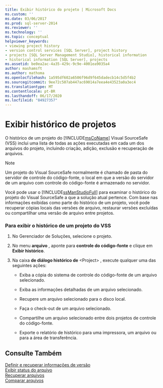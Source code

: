 ```yaml
---
title: Exibir histórico do projeto | Microsoft Docs
ms.custom: ''
ms.date: 03/06/2017
ms.prod: sql-server-2014
ms.reviewer: ''
ms.technology: ''
ms.topic: conceptual
helpviewer_keywords:
- viewing project history
- version control services [SQL Server], project history
- projects [SQL Server Management Studio], historical information
- historical information [SQL Server], projects
ms.assetid: be0ea2ac-4a35-429c-9c9e-4001ea9035a4
author: mashamsft
ms.author: mathoma
ms.openlocfilehash: 1a595df602a6506f96d9f645dadecb14c5d5f4b2
ms.sourcegitcommit: 9ee72c507ab447ac69014a7eea4e43523a0a3ec4
ms.translationtype: MT
ms.contentlocale: pt-BR
ms.lasthandoff: 06/17/2020
ms.locfileid: "84927357"
---
```

# <a name="view-project-history"></a>Exibir histórico de projetos
  O histórico de um projeto do [!INCLUDE[msCoName](../includes/msconame-md.md)] Visual SourceSafe (VSS) inclui uma lista de todas as ações executadas em cada um dos arquivos do projeto, incluindo criação, adição, exclusão e recuperação de arquivos.  
  
> [!NOTE]  
>  Um projeto do Visual SourceSafe normalmente é chamado de pasta do servidor de controle do código-fonte, o local em que a versão do servidor de um arquivo com controle do código-fonte é armazenado no servidor.  
  
 Você pode usar o [!INCLUDE[ssManStudioFull](../includes/ssmanstudiofull-md.md)] para examinar o histórico do projeto do Visual SourceSafe a que a solução atual pertence. Com base nas informações exibidas como parte do histórico de um projeto, você pode recuperar cópias locais das versões de arquivo, restaurar versões excluídas ou compartilhar uma versão de arquivo entre projetos.  
  
### <a name="to-view-the-history-of-a-vss-project"></a>Para exibir o histórico de um projeto do VSS  
  
1.  No Gerenciador de Soluções, selecione o projeto.  
  
2.  No menu **arquivo** , aponte para **controle do código-fonte** e clique em **Exibir histórico**.  
  
3.  Na caixa **de diálogo histórico de** \<Project> , execute qualquer uma das seguintes ações:  
  
    -   Exiba a cópia do sistema de controle do código-fonte de um arquivo selecionado.  
  
    -   Exiba as informações detalhadas de um arquivo selecionado.  
  
    -   Recupere um arquivo selecionado para o disco local.  
  
    -   Faça o check-out de um arquivo selecionado.  
  
    -   Compartilhe um arquivo selecionado entre dois projetos de controle do código-fonte.  
  
    -   Exporte o relatório de histórico para uma impressora, um arquivo ou para a área de transferência.  
  
## <a name="see-also"></a>Consulte Também  
 [Definir e recuperar informações de versão](../../2014/database-engine/set-and-retrieve-version-information.md)   
 [Exibir status do arquivo](../../2014/database-engine/view-file-status.md)   
 [Recuperar arquivos](../../2014/database-engine/retrieve-files.md)   
 [Comparar arquivos](../../2014/database-engine/compare-files.md)  
  
  
